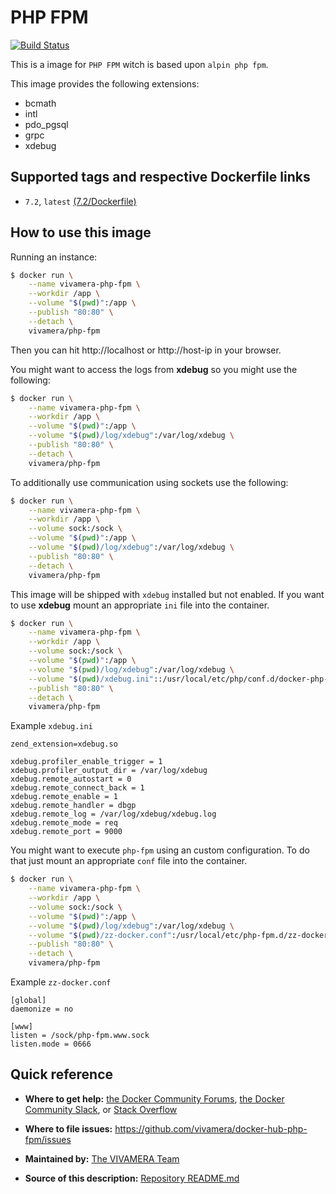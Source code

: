# PHP FPM
[![Build Status](https://circleci.com/gh/vivamera/docker-hub-php-fpm.svg?style=svg)](https://circleci.com/gh/vivamera/docker-hub-php-fpm) 

This is a image for `PHP FPM` witch is based upon `alpin php fpm`.

This image provides the following extensions:
- bcmath
- intl
- pdo_pgsql
- grpc
- xdebug

## Supported tags and respective Dockerfile links
* `7.2`, `latest` [(7.2/Dockerfile)](https://github.com/vivamera/docker-hub-php-fpm/blob/master/7.2/Dockerfile)

## How to use this image
Running an instance:

```bash
$ docker run \
    --name vivamera-php-fpm \
    --workdir /app \
    --volume "$(pwd)":/app \
    --publish "80:80" \
    --detach \
    vivamera/php-fpm
``` 

Then you can hit http://localhost or http://host-ip in your browser.

You might want to access the logs from **xdebug** so you might use the following:

```bash
$ docker run \
    --name vivamera-php-fpm \
    --workdir /app \
    --volume "$(pwd)":/app \
    --volume "$(pwd)/log/xdebug":/var/log/xdebug \
    --publish "80:80" \
    --detach \
    vivamera/php-fpm
```

To additionally use communication using sockets use the following:

```bash
$ docker run \
    --name vivamera-php-fpm \
    --workdir /app \
    --volume sock:/sock \
    --volume "$(pwd)":/app \
    --volume "$(pwd)/log/xdebug":/var/log/xdebug \
    --publish "80:80" \
    --detach \
    vivamera/php-fpm
```

This image will be shipped with `xdebug` installed but not enabled. If you want to use **xdebug** mount an appropriate `ini` file into the container.

```bash
$ docker run \
    --name vivamera-php-fpm \
    --workdir /app \
    --volume sock:/sock \
    --volume "$(pwd)":/app \
    --volume "$(pwd)/log/xdebug":/var/log/xdebug \
    --volume "$(pwd)/xdebug.ini"::/usr/local/etc/php/conf.d/docker-php-ext-xdebug.ini:ro \
    --publish "80:80" \
    --detach \
    vivamera/php-fpm
```

Example `xdebug.ini`
```
zend_extension=xdebug.so

xdebug.profiler_enable_trigger = 1
xdebug.profiler_output_dir = /var/log/xdebug
xdebug.remote_autostart = 0
xdebug.remote_connect_back = 1
xdebug.remote_enable = 1
xdebug.remote_handler = dbgp
xdebug.remote_log = /var/log/xdebug/xdebug.log
xdebug.remote_mode = req
xdebug.remote_port = 9000
```

You might want to execute `php-fpm` using an custom configuration. To do that just mount an appropriate `conf` file into the container.

```bash
$ docker run \
    --name vivamera-php-fpm \
    --workdir /app \
    --volume sock:/sock \
    --volume "$(pwd)":/app \
    --volume "$(pwd)/log/xdebug":/var/log/xdebug \
    --volume "$(pwd)/zz-docker.conf":/usr/local/etc/php-fpm.d/zz-docker.conf:ro \
    --publish "80:80" \
    --detach \
    vivamera/php-fpm
```

Example `zz-docker.conf`
```
[global]
daemonize = no

[www]
listen = /sock/php-fpm.www.sock
listen.mode = 0666
```

## Quick reference
* **Where to get help:**
[the Docker Community Forums](https://forums.docker.com), [the Docker Community Slack](https://blog.docker.com/2016/11/introducing-docker-community-directory-docker-community-slack), or [Stack Overflow](https://stackoverflow.com/search?tab=newest&q=docker)

* **Where to file issues:**
https://github.com/vivamera/docker-hub-php-fpm/issues

* **Maintained by:**
[The VIVAMERA Team](https://github.com/vivamera)

* **Source of this description:**
[Repository README.md](https://github.com/vivamera/docker-hub-php-fpm/blob/master/README.md)
